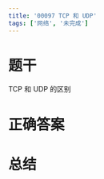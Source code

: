 ```yaml
---
title: '00097 TCP 和 UDP'
tags: ['网络', '未完成']
---
```


# 题干

TCP 和 UDP 的区别

# 正确答案



# 总结



<script>
  function func() {

  }
  
</script>